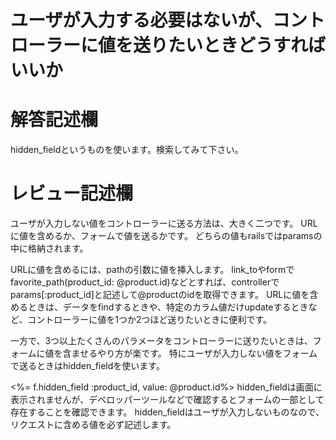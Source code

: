 # ユーザが入力する必要はないが、コントローラーに値を送りたいときどうすればいいか
# 解答記述欄

hidden_fieldというものを使います。検索してみて下さい。





# レビュー記述欄
ユーザが入力しない値をコントローラーに送る方法は、大きく二つです。
URLに値を含めるか、フォームで値を送るかです。
どちらの値もrailsではparamsの中に格納されます。

URLに値を含めるには、pathの引数に値を挿入します。
link_toやformでfavorite_path(product_id: @product.id)などとすれば、controllerでparams[:product_id]と記述して@productのidを取得できます。
URLに値を含めるときは、データをfindするときや、特定のカラム値だけupdateするときなど、コントローラーに値を1つか2つほど送りたいときに便利です。

一方で、3つ以上たくさんのパラメータをコントローラーに送りたいときは、フォームに値を含ませるやり方が楽です。
特にユーザが入力しない値をフォームで送るときはhidden_fieldを使います。

<%= f.hidden_field :product_id, value: @product.id%>
hidden_fieldは画面に表示されませんが、デベロッパーツールなどで確認するとフォームの一部として存在することを確認できます。
hidden_fieldはユーザが入力しないものなので、リクエストに含める値を必ず記述します。
